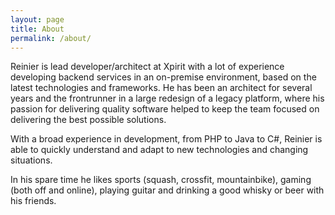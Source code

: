 ```yaml
---
layout: page
title: About
permalink: /about/
---
```


Reinier is lead developer/architect at Xpirit with a lot of experience developing backend services in an on-premise environment, based on the latest technologies and frameworks. He has been an architect for several years and the frontrunner in a large redesign of a legacy platform, where his passion for delivering quality software helped to keep the team focused on delivering the best possible solutions.

With a broad experience in development, from PHP to Java to C#, Reinier is able to quickly understand and adapt to new technologies and changing situations. 

In his spare time he likes sports (squash, crossfit, mountainbike), gaming (both off and online), playing guitar and drinking a good whisky or beer with his friends.
